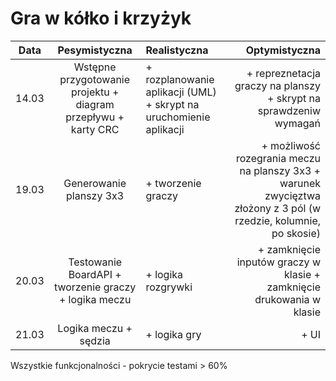 # Gra w kółko i krzyżyk

|Data  |Pesymistyczna|Realistyczna|Optymistyczna|
:-------------------:|:-------------------:|:-------------------|-------------------:
|14.03|Wstępne przygotowanie projektu + diagram przepływu + karty CRC| + rozplanowanie aplikacji (UML) + skrypt na uruchomienie aplikacji| + repreznetacja graczy na planszy + skrypt na sprawdzeniw wymagań
|19.03|Generowanie planszy 3x3| + tworzenie graczy| + możliwość rozegrania meczu na planszy 3x3 + warunek zwycięztwa złożony z 3 pól (w rzedzie, kolumnie, po skosie)
|20.03|Testowanie BoardAPI + tworzenie graczy + logika meczu| + logika rozgrywki| + zamknięcie inputów graczy w klasie + zamknięcie drukowania w klasie
|21.03|Logika meczu + sędzia| + logika gry| + UI

Wszystkie funkcjonalności - pokrycie testami > 60%
